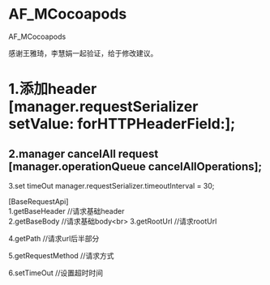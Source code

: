 # AF_MCocoapods
AF_MCocoapods

感谢王雅琦，李慧娟一起验证，给于修改建议。

1.添加header		[manager.requestSerializer setValue: forHTTPHeaderField:];
===
2.manager  cancelAll request		[manager.operationQueue cancelAllOperations];	
---
3.set timeOut		manager.requestSerializer.timeoutInterval = 30;


[BaseRequestApi]<br>
1.getBaseHeader     //请求基础header<br>
2.getBaseBody       //请求基础body\<br>
3.getRootUrl				//请求rootUrl

4.getPath           //请求url后半部分

5.getRequestMethod  //请求方式

6.setTimeOut				//设置超时时间

